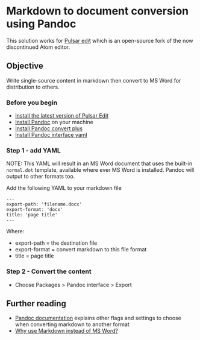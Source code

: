 # Markdown to document conversion using Pandoc

This solution works for [Pulsar edit](https://pulsar-edit.dev) which is an open-source fork of the now discontinued Atom editor.

## Objective

Write single-source content in markdown then convert to MS Word for distribution to others.

### Before you begin

* [Install the latest version of Pulsar Edit](https://pulsar-edit.dev/download.html)
* [Install Pandoc](https://pandoc.org/) on your machine
* [Install Pandoc convert plus](https://web.pulsar-edit.dev/packages/pandoc-convert-plus)
* [Install Pandoc interface yaml](https://web.pulsar-edit.dev/packages/pandoc-interface-yaml)

### Step 1 - add YAML

NOTE: This YAML will result in an MS Word document that uses the built-in `normal.dot` template, available where ever MS Word is installed. Pandoc will output to other formats too.

Add the following YAML to your markdown file

```
---
export-path: 'filename.docx'
export-format: 'docx'
title: 'page title'
---
```

Where:
* export-path = the destination file
* export-format = convert markdown to this file format
* title = page title

### Step 2 - Convert the content

* Choose Packages > Pandoc interface > Export

## Further reading

* [Pandoc documentation](https://pandoc.org/MANUAL.html) explains other flags and settings to choose when converting markdown to another format
* [Why use Markdown instead of MS Word?](https://www.slashgear.com/776429/what-is-markdown-and-why-should-you-use-it-instead-of-microsoft-word/)
